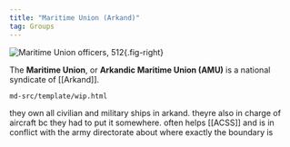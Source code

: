 ```yaml
---
title: "Maritime Union (Arkand)"
tag: Groups
---
```


![Maritime Union officers, 512](image/maritime-union.png){.fig-right}

The **Maritime Union**, or **Arkandic Maritime Union (AMU)** is a national syndicate of [[Arkand]]. 

```{.include}
md-src/template/wip.html
```

they own all civilian and military ships in arkand. theyre also in charge of aircraft bc they had to put it somewhere. often helps [[ACSS]] and is in conflict with the army directorate about where exactly the boundary is
